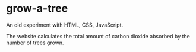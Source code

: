 # grow-a-tree
An old experiment with HTML, CSS, JavaScript.

The website calculates the total amount of carbon dioxide absorbed by the number of trees grown. 
